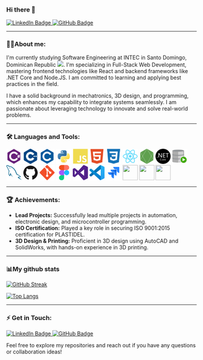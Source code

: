 ### Hi there 👋
<div id="badges">
  <a href="https://www.linkedin.com/in/heydi-garcia-sanchez-b06783144/">
    <img src="https://img.shields.io/badge/LinkedIn-blue?style=for-the-badge&logo=linkedin&logoColor=white" alt="LinkedIn Badge"/>
  </a>
    <a href="https://github.com/CourantLuna">
    <img src="https://img.shields.io/badge/GitHub-black?style=for-the-badge&logo=github&logoColor=white" alt="GitHub Badge"/>
  </a>
</div>

---

### 👨‍💻About me:
I'm currently studying Software Engineering at INTEC in Santo Domingo, Dominican Republic <img src="https://upload.wikimedia.org/wikipedia/commons/9/9f/Flag_of_the_Dominican_Republic.svg" width="30">.
I'm specializing in Full-Stack Web Development, mastering frontend technologies like React and backend frameworks like .NET Core and Node.JS. I am committed to learning and applying best practices in the field.

I have a solid background in mechatronics, 3D design, and programming, which enhances my capability to integrate systems seamlessly. I am passionate about leveraging technology to innovate and solve real-world problems.

---
### :hammer_and_wrench: Languages and Tools:
<div>
  <img src="https://github.com/devicons/devicon/blob/master/icons/csharp/csharp-plain.svg" height="40" width="40"/>
  <img src="https://github.com/devicons/devicon/blob/master/icons/cplusplus/cplusplus-plain.svg" height="40" width="40"/>
    <img src="https://github.com/devicons/devicon/blob/master/icons/c/c-plain.svg" height="40" width="40"/>
  <img src="https://github.com/devicons/devicon/blob/master/icons/python/python-original.svg" height="40" width="40"/>
  <img src="https://github.com/devicons/devicon/blob/master/icons/javascript/javascript-plain.svg" height="40" width="40"/>
  <img src="https://github.com/devicons/devicon/blob/master/icons/html5/html5-plain.svg" height="40" width="40"/>
  <img src="https://github.com/devicons/devicon/blob/master/icons/css3/css3-plain.svg" height="40" width="40"/>
  <img src="https://github.com/devicons/devicon/blob/master/icons/react/react-original.svg" height="40" width="40"/>
  <img src="https://github.com/devicons/devicon/blob/master/icons/nodejs/nodejs-plain.svg" height="40" width="40"/>
  <img src="https://github.com/devicons/devicon/blob/master/icons/dotnetcore/dotnetcore-plain.svg" height="40" width="40"/>
  <img src="https://github.com/devicons/devicon/blob/master/icons/sqldeveloper/sqldeveloper-original.svg" height="40" width="40"/>
  <img src="https://github.com/devicons/devicon/blob/master/icons/mysql/mysql-original.svg" height="40" width="40"/>
  <img src="https://github.com/devicons/devicon/blob/master/icons/github/github-original.svg" height="40" width="40"/>
  <img src="https://github.com/devicons/devicon/blob/master/icons/git/git-plain.svg" height="40" width="40"/>
  <img src="https://github.com/devicons/devicon/blob/master/icons/figma/figma-original.svg" height="40" width="40"/>
  <img src="https://github.com/devicons/devicon/blob/master/icons/visualstudio/visualstudio-plain.svg" height="40" width="40"/>
  <img src="https://github.com/devicons/devicon/blob/master/icons/vscode/vscode-original.svg" height="40" width="40"/>
  <img src="https://github.com/devicons/devicon/blob/master/icons/jira/jira-original.svg" height="40" width="40"/>
  <img src="https://cdn.worldvectorlogo.com/logos/autodesk.svg" height="40" width="40"/>
  <img src="https://cdn.worldvectorlogo.com/logos/solidworks.svg" height="40" width="40"/>
  <img src="https://cdn.worldvectorlogo.com/logos/trello.svg" height="40" width="40"/>
</div>


---
### :trophy: Achievements:
- **Lead Projects:** Successfully lead multiple projects in automation, electronic design, and microcontroller programming.
- **ISO Certification:** Played a key role in securing ISO 9001:2015 certification for PLASTIDEL.
- **3D Design & Printing:** Proficient in 3D design using AutoCAD and SolidWorks, with hands-on experience in 3D printing.

---
### 📊My github stats
[![GitHub Streak](http://github-readme-streak-stats.herokuapp.com?user=CourantLuna&theme=dark&background=000000)](https://git.io/streak-stats) 

[![Top Langs](https://github-readme-stats.vercel.app/api/top-langs/?username=CourantLuna&layout=compact&theme=vision-friendly-dark)](https://github.com/anuraghazra/github-readme-stats)

---
### :zap: Get in Touch:
<div id="badges">
  <a href="https://www.linkedin.com/in/heydi-garcia-sanchez-b06783144/">
    <img src="https://img.shields.io/badge/LinkedIn-blue?style=for-the-badge&logo=linkedin&logoColor=white" alt="LinkedIn Badge"/>
  </a>
  <a href="https://github.com/CourantLuna">
    <img src="https://img.shields.io/badge/GitHub-black?style=for-the-badge&logo=github&logoColor=white" alt="GitHub Badge"/>
  </a>
</div>

Feel free to explore my repositories and reach out if you have any questions or collaboration ideas!
